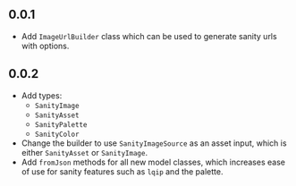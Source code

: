 ## 0.0.1

- Add `ImageUrlBuilder` class which can be used to generate sanity urls with options.

## 0.0.2

- Add types:
  - `SanityImage`
  - `SanityAsset`
  - `SanityPalette`
  - `SanityColor`
- Change the builder to use `SanityImageSource` as an asset input, which is either `SanityAsset` or `SanityImage`.
- Add `fromJson` methods for all new model classes, which increases ease of use for sanity features such as `lqip` and the palette.
